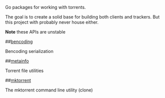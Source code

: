 Go packages for working with torrents.

The goal is to create a solid base for building both clients and trackers.  But
this project with probably never house either.

**Note** these APIs are unstable

##[bencoding](http://godoc.org/github.com/bmatsuo/torrent/bencoding)

Bencoding serialization

##[metainfo](http://godoc.org/github.com/bmatsuo/torrent/metainfo)

Torrent file utilities

##[mktorrent](http://godoc.org/github.com/bmatsuo/torrent/cmd/mktorrent)

The mktorrent command line utility (clone)
